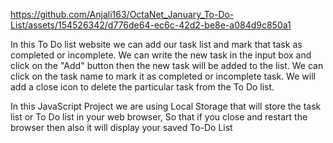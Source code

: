 
https://github.com/Anjali163/OctaNet_January_To-Do-List/assets/154526342/d776de64-ec6c-42d2-be8e-a084d9c850a1

In this To Do list website we can add our task list and mark that task as completed or incomplete. We can write the new task in the input box and click on the "Add" button then the new task will be added to the list. We can click on the task name to mark it as completed or incomplete task. We will add a close icon to delete the particular task from the To Do list.

In this JavaScript Project we are using Local Storage that will store the task list or To Do list in your web browser, So that if you close and restart the browser then also it will display your saved To-Do List
